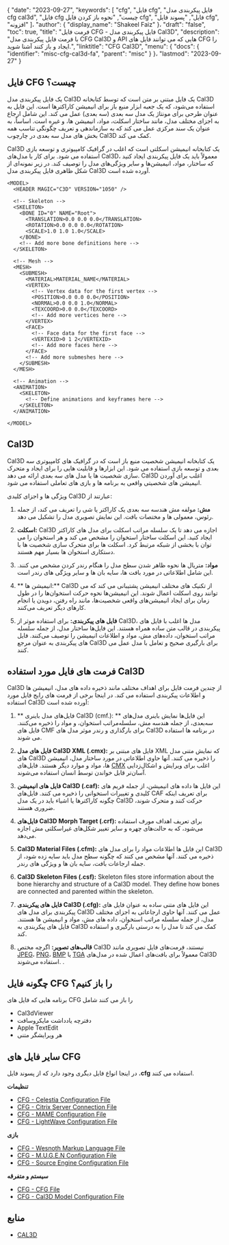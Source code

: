{
  "date": "2023-09-27",
  "keywords": [
"cfg",
"فایل cfg",
"فایل پیکربندی مدل cfg cal3d",
"فایل cfg چیست",
"نحوه باز کردن فایل cfg",
"فایل",
"پسوند فایل cfg",
"افزونه"
]،
  "author": {
    "display_name": "Shakeel Faiz"
}،
  "draft": "false",
  "toc": true,
  "title": "فرمت فایل CFG - فایل پیکربندی مدل Cal3D",
  "description": "با فرمت فایل پیکربندی مدل CFG Cal3D و API هایی که می توانند فایل های CFG را ایجاد و باز کنند آشنا شوید.",
  "linktitle": "CFG Cal3D",
  "menu": {
    "docs": {
      "identifier": "misc-cfg-cal3d-fa",
      "parent": "misc"
}
}،
  "lastmod": "2023-09-27"
}

## فایل CFG چیست؟

یک فایل پیکربندی مدل Cal3D یک فایل مبتنی بر متن است که توسط کتابخانه Cal3D استفاده می‌شود، که یک جعبه ابزار منبع باز برای انیمیشن کاراکترها است. این فایل به عنوان طرحی برای مونتاژ یک مدل سه بعدی (سه بعدی) عمل می کند. این شامل ارجاع به اجزای مختلف مدل، مانند ساختار اسکلت، مواد، انیمیشن ها، و غیره است. اساساً، به عنوان یک سند مرکزی عمل می کند که به سازماندهی و تعریف چگونگی تناسب همه بخش های مدل سه بعدی در چارچوب Cal3D کمک می کند.

Cal3D یک کتابخانه انیمیشن اسکلتی است که اغلب در گرافیک کامپیوتری و توسعه بازی استفاده می شود. برای کار با مدل‌های Cal3D، معمولاً باید یک فایل پیکربندی ایجاد کنید که ساختار، مواد، انیمیشن‌ها و سایر ویژگی‌های مدل را توصیف کند. در زیر نمونه‌ای از شکل ظاهری فایل پیکربندی مدل Cal3D آورده شده است.

```
<MODEL>
  <HEADER MAGIC="C3D" VERSION="1050" />

  <!-- Skeleton -->
  <SKELETON>
    <BONE ID="0" NAME="Root">
      <TRANSLATION>0.0 0.0 0.0</TRANSLATION>
      <ROTATION>0.0 0.0 0.0</ROTATION>
      <SCALE>1.0 1.0 1.0</SCALE>
    </BONE>
    <!-- Add more bone definitions here -->
  </SKELETON>

  <!-- Mesh -->
  <MESH>
    <SUBMESH>
      <MATERIAL>MATERIAL_NAME</MATERIAL>
      <VERTEX>
        <!-- Vertex data for the first vertex -->
        <POSITION>0.0 0.0 0.0</POSITION>
        <NORMAL>0.0 0.0 1.0</NORMAL>
        <TEXCOORD>0.0 0.0</TEXCOORD>
        <!-- Add more vertices here -->
      </VERTEX>
      <FACE>
        <!-- Face data for the first face -->
        <VERTEXID>0 1 2</VERTEXID>
        <!-- Add more faces here -->
      </FACE>
      <!-- Add more submeshes here -->
    </SUBMESH>
  </MESH>

  <!-- Animation -->
  <ANIMATION>
    <SKELETON>
      <!-- Define animations and keyframes here -->
    </SKELETON>
  </ANIMATION>

</MODEL>
```

## Cal3D

Cal3D یک کتابخانه انیمیشن شخصیت منبع باز است که در گرافیک های کامپیوتری سه بعدی و توسعه بازی استفاده می شود. این ابزارها و قابلیت هایی را برای ایجاد و متحرک سازی شخصیت ها یا مدل های سه بعدی ارائه می دهد. Cal3D اغلب برای آوردن انیمیشن های شخصیتی واقعی به برنامه ها و بازی های تعاملی استفاده می شود.

ویژگی ها و اجزای کلیدی Cal3D عبارتند از:

1. **مش:** مولفه مش هندسه سه بعدی یک کاراکتر یا شی را تعریف می کند، از جمله رئوس، معمولی ها و مختصات بافت. این نمایش تصویری مدل را تشکیل می دهد.

2. **اسکلت:** Cal3D اجازه می دهد تا یک سلسله مراتب اسکلت برای مدل های کاراکتر ایجاد کنید. این اسکلت ساختار استخوان را مشخص می کند و هر استخوان را می توان با بخشی از شبکه مرتبط کرد. اسکلت ها برای متحرک سازی شخصیت ها با دستکاری استخوان ها بسیار مهم هستند.

3. **مواد:** متریال ها نحوه ظاهر شدن سطح مدل را هنگام رندر کردن مشخص می کنند. این شامل اطلاعاتی در مورد بافت ها، سایه بان ها و سایر ویژگی های رندر است.

4. ** انیمیشن ها:** Cal3D از تکنیک های مختلف انیمیشن پشتیبانی می کند که می توانند روی اسکلت اعمال شوند. این انیمیشن‌ها نحوه حرکت استخوان‌ها را در طول زمان برای ایجاد انیمیشن‌های واقعی شخصیت‌ها، مانند راه رفتن، دویدن یا انجام کارهای دیگر تعریف می‌کنند.

5. **فایل های پیکربندی:** برای استفاده موثر از Cal3D، مدل ها اغلب با فایل های پیکربندی در قالب متن ساده همراه هستند. این فایل‌ها ساختار مدل، از جمله سلسله مراتب استخوان، داده‌های مش، مواد و اطلاعات انیمیشن را توصیف می‌کنند. فایل های پیکربندی به عنوان مرجع Cal3D برای بارگیری صحیح و تعامل با مدل عمل می کنند.

## فرمت های فایل مورد استفاده Cal3D

Cal3D از چندین فرمت فایل برای اهداف مختلف مانند ذخیره داده های مدل، انیمیشن ها و اطلاعات پیکربندی استفاده می کند. در اینجا برخی از فرمت های رایج فایل مورد استفاده Cal3D آورده شده است:

1. ** فایل‌های مدل باینری Cal3D (cmf.): ** این فایل‌ها نمایش باینری مدل‌های سه‌بعدی، از جمله هندسه مش، سلسله‌مراتب استخوان، و مواد را ذخیره می‌کنند. فایل های CMF برای بارگذاری و رندر موثر مدل های Cal3D در برنامه ها استفاده می شوند.

1. **فایل های مدل Cal3D XML (.cmx):** فایل های مبتنی بر XML که نمایش متنی مدل های Cal3D را ذخیره می کنند. آنها حاوی اطلاعاتی در مورد ساختار مدل، انیمیشن ها، مواد و موارد دیگر هستند. فایل‌های [CMX](/image/cmx/) اغلب برای ویرایش و اشکال‌زدایی آسان‌تر قابل خواندن توسط انسان استفاده می‌شوند.

1. **فایل های انیمیشن Cal3D (.caf):** این فایل ها داده های انیمیشن، از جمله فریم های کلیدی و تغییرات استخوانی را ذخیره می کنند. فایل‌های CAF برای تعریف اینکه چگونه کاراکترها یا اشیاء باید در یک مدل Cal3D حرکت کنند و متحرک شوند، ضروری هستند.

1. **فایل‌های Cal3D Morph Target (.crf):** برای تعریف اهداف مورف استفاده می‌شود، که به حالت‌های چهره و سایر تغییر شکل‌های غیراسکلتی مش اجازه می‌دهد.

1. **Cal3D Material Files (.cfm):** این فایل ها اطلاعات مواد را برای مدل های Cal3D ذخیره می کنند. آنها مشخص می کنند که چگونه سطح مدل باید سایه زده شود، از جمله ارجاعات بافت، سایه بان ها و ویژگی های رندر.

1. **Cal3D Skeleton Files (.csf):** Skeleton files store information about the bone hierarchy and structure of a Cal3D model. They define how bones are connected and parented within the skeleton.

1. **فایل های پیکربندی Cal3D (.cfg):** این فایل های متنی ساده به عنوان فایل های پیکربندی برای مدل های Cal3D عمل می کنند. آنها حاوی ارجاعاتی به اجزای مختلف مدل، از جمله سلسله مراتب استخوان، داده های مش، مواد و انیمیشن ها هستند. فایل های پیکربندی به Cal3D کمک می کند تا مدل را به درستی بارگیری و استفاده کند.

1. **قالب‌های تصویر:** اگرچه مختص Cal3D نیستند، فرمت‌های فایل تصویری مانند [JPEG](/image/jpeg/)، [PNG](/image/png/)، [BMP](/image/bmp/) یا [TGA](/image/tga/) معمولاً برای بافت‌های اعمال شده در مدل‌های Cal3D استفاده می‌شوند. .

## چگونه فایل CFG را باز کنیم؟

برنامه هایی که فایل های CFG را باز می کنند شامل

- Cal3dViewer
- دفترچه یادداشت مایکروسافت
- Apple TextEdit
- هر ویرایشگر متنی

## سایر فایل های CFG

در اینجا انواع فایل دیگری وجود دارد که از پسوند فایل **.cfg** استفاده می کنند.

**تنظیمات**
- [CFG - Celestia Configuration File](/settings/cfg-celestia/)
- [CFG - Citrix Server Connection File](/settings/cfg-citrix/)
- [CFG - MAME Configuration File](/settings/cfg-mame/)
- [CFG - LightWave Configuration File](/settings/cfg-lightwave/)

**بازی**
- [CFG - Wesnoth Markup Language File](/game/cfg-wesnoth/)
- [CFG - M.U.G.E.N Configuration File](/game/cfg-mugen/)
- [CFG - Source Engine Configuration File](/game/cfg-sourceengine/)

**سیستم و متفرقه**
- [CFG - CFG File](/system/cfg/)
- [CFG - Cal3D Model Configuration File](/misc/cfg-cal3d/)

## منابع
* [CAL3D](https://github.com/mp3butcher/Cal3D)
